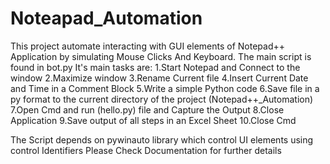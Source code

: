 # Noteapad_Automation

This project automate interacting with GUI elements of Notepad++ Application by simulating Mouse Clicks And Keyboard.
The main script is found in bot.py
It's main tasks are:
1.Start Notepad and Connect to the window
2.Maximize window
3.Rename Current file
4.Insert Current Date and Time in a Comment Block
5.Write a simple Python code
6.Save file in a py format to the current directory of the project (Notepad++_Automation)
7.Open Cmd and run (hello.py) file and Capture the Output
8.Close Application
9.Save output of all steps in an Excel Sheet
10.Close Cmd

The Script depends on pywinauto library which control UI elements using control Identifiers
Please Check Documentation for further details
